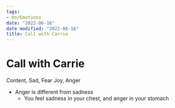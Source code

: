 ```yaml
---
tags:
- On/Emotions
date: "2022-06-16"
date modified: "2022-06-16"
title: Call with Carrie
---
```


# Call with Carrie
Content, Sad, Fear
Joy, Anger
- Anger is different from sadness
	- You feel sadness in your chest, and anger in your stomach
